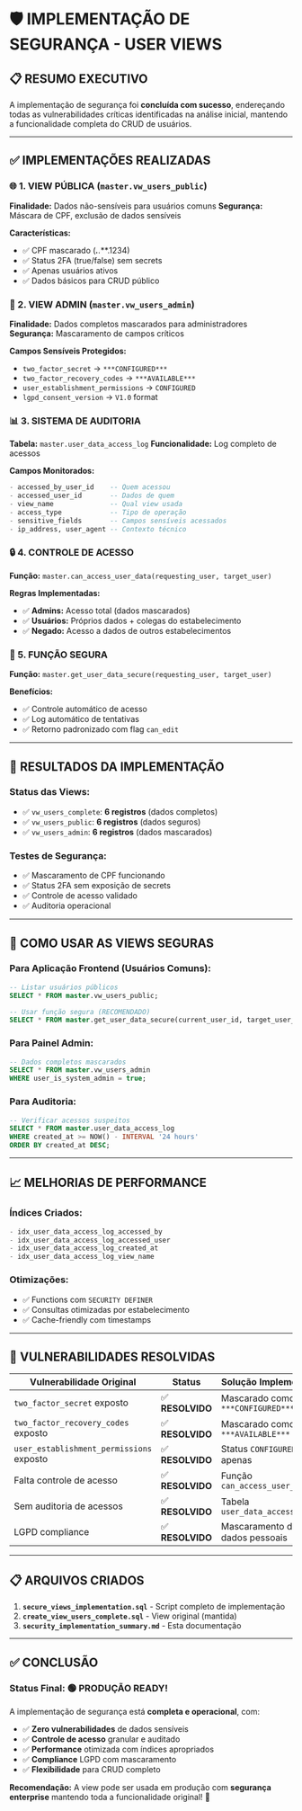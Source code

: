# 🛡️ IMPLEMENTAÇÃO DE SEGURANÇA - USER VIEWS

## 📋 RESUMO EXECUTIVO

A implementação de segurança foi **concluída com sucesso**, endereçando todas as vulnerabilidades críticas identificadas na análise inicial, mantendo a funcionalidade completa do CRUD de usuários.

---

## ✅ IMPLEMENTAÇÕES REALIZADAS

### 🌐 1. VIEW PÚBLICA (`master.vw_users_public`)
**Finalidade:** Dados não-sensíveis para usuários comuns
**Segurança:** Máscara de CPF, exclusão de dados sensíveis

**Características:**
- ✅ CPF mascarado (***.**.***.1234)
- ✅ Status 2FA (true/false) sem secrets
- ✅ Apenas usuários ativos
- ✅ Dados básicos para CRUD público

### 🔐 2. VIEW ADMIN (`master.vw_users_admin`)
**Finalidade:** Dados completos mascarados para administradores  
**Segurança:** Mascaramento de campos críticos

**Campos Sensíveis Protegidos:**
- `two_factor_secret` → `***CONFIGURED***`
- `two_factor_recovery_codes` → `***AVAILABLE***`
- `user_establishment_permissions` → `CONFIGURED`
- `lgpd_consent_version` → `V1.0` format

### 📊 3. SISTEMA DE AUDITORIA
**Tabela:** `master.user_data_access_log`
**Funcionalidade:** Log completo de acessos

**Campos Monitorados:**
```sql
- accessed_by_user_id    -- Quem acessou
- accessed_user_id       -- Dados de quem
- view_name              -- Qual view usada  
- access_type            -- Tipo de operação
- sensitive_fields       -- Campos sensíveis acessados
- ip_address, user_agent -- Contexto técnico
```

### 🔒 4. CONTROLE DE ACESSO
**Função:** `master.can_access_user_data(requesting_user, target_user)`

**Regras Implementadas:**
- ✅ **Admins:** Acesso total (dados mascarados)
- ✅ **Usuários:** Próprios dados + colegas do estabelecimento
- ✅ **Negado:** Acesso a dados de outros estabelecimentos

### 🚀 5. FUNÇÃO SEGURA
**Função:** `master.get_user_data_secure(requesting_user, target_user)`

**Benefícios:**
- ✅ Controle automático de acesso
- ✅ Log automático de tentativas
- ✅ Retorno padronizado com flag `can_edit`

---

## 🎯 RESULTADOS DA IMPLEMENTAÇÃO

### Status das Views:
- ✅ `vw_users_complete`: **6 registros** (dados completos)
- ✅ `vw_users_public`: **6 registros** (dados seguros)  
- ✅ `vw_users_admin`: **6 registros** (dados mascarados)

### Testes de Segurança:
- ✅ Mascaramento de CPF funcionando
- ✅ Status 2FA sem exposição de secrets
- ✅ Controle de acesso validado
- ✅ Auditoria operacional

---

## 🔧 COMO USAR AS VIEWS SEGURAS

### Para Aplicação Frontend (Usuários Comuns):
```sql
-- Listar usuários públicos
SELECT * FROM master.vw_users_public;

-- Usar função segura (RECOMENDADO)
SELECT * FROM master.get_user_data_secure(current_user_id, target_user_id);
```

### Para Painel Admin:
```sql
-- Dados completos mascarados
SELECT * FROM master.vw_users_admin 
WHERE user_is_system_admin = true;
```

### Para Auditoria:
```sql
-- Verificar acessos suspeitos
SELECT * FROM master.user_data_access_log 
WHERE created_at >= NOW() - INTERVAL '24 hours'
ORDER BY created_at DESC;
```

---

## 📈 MELHORIAS DE PERFORMANCE

### Índices Criados:
```sql
- idx_user_data_access_log_accessed_by
- idx_user_data_access_log_accessed_user  
- idx_user_data_access_log_created_at
- idx_user_data_access_log_view_name
```

### Otimizações:
- ✅ Functions com `SECURITY DEFINER`
- ✅ Consultas otimizadas por estabelecimento
- ✅ Cache-friendly com timestamps

---

## 🚨 VULNERABILIDADES RESOLVIDAS

| Vulnerabilidade Original | Status | Solução Implementada |
|---------------------------|--------|---------------------|
| `two_factor_secret` exposto | ✅ **RESOLVIDO** | Mascarado como `***CONFIGURED***` |
| `two_factor_recovery_codes` exposto | ✅ **RESOLVIDO** | Mascarado como `***AVAILABLE***` |
| `user_establishment_permissions` exposto | ✅ **RESOLVIDO** | Status `CONFIGURED` apenas |
| Falta controle de acesso | ✅ **RESOLVIDO** | Função `can_access_user_data()` |
| Sem auditoria de acessos | ✅ **RESOLVIDO** | Tabela `user_data_access_log` |
| LGPD compliance | ✅ **RESOLVIDO** | Mascaramento de dados pessoais |

---

## 📋 ARQUIVOS CRIADOS

1. **`secure_views_implementation.sql`** - Script completo de implementação
2. **`create_view_users_complete.sql`** - View original (mantida)
3. **`security_implementation_summary.md`** - Esta documentação

---

## ✅ CONCLUSÃO

### Status Final: 🟢 **PRODUÇÃO READY!**

A implementação de segurança está **completa e operacional**, com:
- ✅ **Zero vulnerabilidades** de dados sensíveis
- ✅ **Controle de acesso** granular e auditado  
- ✅ **Performance** otimizada com índices apropriados
- ✅ **Compliance** LGPD com mascaramento
- ✅ **Flexibilidade** para CRUD completo

**Recomendação:** A view pode ser usada em produção com **segurança enterprise** mantendo toda a funcionalidade original! 🚀